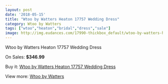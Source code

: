 ```yaml
---
layout: post
date: '2018-05-15'
title: "Wtoo by Watters Heaton 17757 Wedding Dress"
category: Wtoo by Watters
tags: ["wtoo","heaton","bridal","dress","sale"]
image: http://img.eudances.com/17990-thickbox_default/wtoo-by-watters-heaton-17757-wedding-dress.jpg
---
```

Wtoo by Watters Heaton 17757 Wedding Dress

On Sales: **$346.99**
<a href="https://www.eudances.com/en/wtoo-by-watters/5222-wtoo-by-watters-heaton-17757-wedding-dress.html"><amp-img layout="responsive" width="600" height="600" src="//img.eudances.com/17990-thickbox_default/wtoo-by-watters-heaton-17757-wedding-dress.jpg" alt="Wtoo by Watters Heaton 17757 Wedding Dress 0" /></a>
<a href="https://www.eudances.com/en/wtoo-by-watters/5222-wtoo-by-watters-heaton-17757-wedding-dress.html"><amp-img layout="responsive" width="600" height="600" src="//img.eudances.com/17993-thickbox_default/wtoo-by-watters-heaton-17757-wedding-dress.jpg" alt="Wtoo by Watters Heaton 17757 Wedding Dress 1" /></a>
<a href="https://www.eudances.com/en/wtoo-by-watters/5222-wtoo-by-watters-heaton-17757-wedding-dress.html"><amp-img layout="responsive" width="600" height="600" src="//img.eudances.com/17992-thickbox_default/wtoo-by-watters-heaton-17757-wedding-dress.jpg" alt="Wtoo by Watters Heaton 17757 Wedding Dress 2" /></a>
<a href="https://www.eudances.com/en/wtoo-by-watters/5222-wtoo-by-watters-heaton-17757-wedding-dress.html"><amp-img layout="responsive" width="600" height="600" src="//img.eudances.com/17991-thickbox_default/wtoo-by-watters-heaton-17757-wedding-dress.jpg" alt="Wtoo by Watters Heaton 17757 Wedding Dress 3" /></a>

Buy it: [Wtoo by Watters Heaton 17757 Wedding Dress](https://www.eudances.com/en/wtoo-by-watters/5222-wtoo-by-watters-heaton-17757-wedding-dress.html "Wtoo by Watters Heaton 17757 Wedding Dress")

View more: [Wtoo by Watters](https://www.eudances.com/en/49-wtoo-by-watters "Wtoo by Watters")